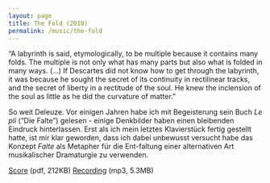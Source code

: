```yaml
---
layout: page
title: The Fold (2010)
permalink: /music/the-fold
---
```


“A labyrinth is said, etymologically, to be multiple because it contains many folds. The multiple is not only what has many parts but also what is folded in many ways. (…) If Descartes did not know how to get through the labyrinth, it was because he sought the secret of its continuity in rectilinear tracks, and the secret of liberty in a rectitude of the soul. He knew the inclension of the soul as little as he did the curvature of matter.”

So weit Deleuze. Vor einigen Jahren habe ich mit Begeisterung sein Buch *Le pli* (“Die Falte”) gelesen - einige Denkbilder haben einen bleibenden Eindruck hinterlassen. Erst als ich mein letztes Klavierstück fertig gestellt hatte, ist mir klar geworden, dass ich dabei unbewusst versucht habe das Konzept *Falte* als Metapher für die Ent-faltung einer alternativen Art musikalischer Dramaturgie zu verwenden.

[Score](https://dl.dropboxusercontent.com/u/4328598/fredrik_wallberg_selected_works/chamber_music/the%20fold2010/fredrikwallberg_THEFOLD_pianosolo.pdf) (pdf, 212KB)
[Recording](https://dl.dropboxusercontent.com/u/4328598/thefoldsimulation2.mp3) (mp3, 5.3MB)